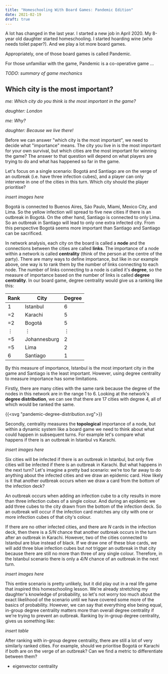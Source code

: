 ```yaml
---
title: "Homeschooling With Board Games: Pandemic Edition"
date: 2021-02-19
draft: true
---
```


A lot has changed in the last year. I started a new job in April 2020.
My 8-year old daughter started homeschooling. I started hoarding wine (who needs toilet paper?).
And we play a lot more board games.

Appropriately, one of those board games is called Pandemic.

For those unfamiliar with the game, Pandemic is a co-operative game ...

_TODO: summary of game mechanics_

Which city is the most important?
---------------------------------

_me: Which city do you think is the most important in the game?_

_daughter: London_

_me: Why?_

_daughter: Because we live there!_

Before we can answer "which city is the most important", we need to decide what
"importance" means. The city you live in is the most important for your own survival, but
which cities are the most important for winning the game? The answer to that question will
depend on what players are trying to do and what has happened so far in the game.

Let's focus on a single scenario: Bogotá and Santiago are on the verge of an outbreak (i.e.
have three infection cubes), and a player can only intervene in one of the cities in this
turn. Which city should the player prioritise?

*insert images here*

Bogotá is connected to Buenos Aires, Sáo Paulo, Miami, Mexico City, and Lima. So the
yellow infection will spread to five new cities if there is an outbreak in Bogotá. On the
other hand, Santiago is connected to only Lima. So an outbreak in Santiago will lead to
only one extra infected city. From this perspective Bogotá seems more important than
Santiago and Santiago can be sacrificed.

In network analysis, each city on the board is called a **node** and the connections
between the cities are called **links**. The importance of a node within a network is
called **centrality** (think of the person at the centre of the party). There are many
ways to define importance, but like in our example above, one way is to rank them by the
number of links connecting to each node. The number of links connecting to a node is
called it's **degree**, so the measure of importance based on the number of links is
called **degree centrality**. In our board game, degree centrality would give us a ranking
like this:

| Rank | City         | Degree |
|------|--------------|--------|
| 1    | Istanbul     | 6      |
| =2   | Karachi      | 5      |
| =2   | Bogotá       | 5      |
| ⋮    | ⋮            | ⋮      |
| =5   | Johannesburg | 2      |
| =5   | Lima         | 2      |
| 6    | Santiago     | 1      |

By this measure of importance, Istanbul is the most important city in the game and
Santiago is the least important. However, using degree centrality to measure importance
has some limitations.

Firstly, there are many cities with the same rank because the degree of the nodes in
this network are in the range 1 to 6. Looking at the network's **degree distribution**, we
can see that there are 17 cities with degree 4, all of which would be ranked the same.

{{<svg "pandemic-degree-distribution.svg">}}

Secondly, centrality measures the __topological__ importance of a node, but within a
dynamic system like a board game we need to think about what could happen in subsequent
turns.  For example let's compare what happens if there is an outbreak in Istanbul vs
Karachi.

*insert images here*

Six cities will be infected if there is an outbreak in Istanbul, but only five cities will
be infected if there is an outbreak in Karachi. But what happens in the next turn? Let's
imagine a pretty bad scenario: we're too far away to do anything about the infected cities
and we draw an epidemic card. How likely is it that another outbreak occurs when we draw a
card from the bottom of the infection deck?

An outbreak occurs when adding an infection cube to a city results in more than three
infection cubes of a single colour. And during an epidemic we add three cubes to the city
drawn from the bottom of the infection deck. So an outbreak will occur if the infection
card matches any city with one or more infection cubes of that city's colour.

If there are no other infected cities, and there are _N_ cards in the infection deck, then
there is a _5/N_ chance that another outbreak occurs in the turn after an outbreak in
Karachi. However, two of the cities connected to Istanbul are blue instead of black. If we
draw one of these blue cards, we will add three blue infection cubes but _not_ trigger an
outbreak in that city because there are still no more than three of any single colour.
Therefore, in the Istanbul scenario there is only a _4/N_ chance of an outbreak in the
next turn.

_insert images here_

This entire scenario is pretty unlikely, but it did play out in a real life game that
inspired this homeschooling lesson. We're already stretching my daughter's knowledge of
probability, so let's not worry too much about the exact likelihood of the scenario until
we have covered some more of the basics of probability. However, we can say that
everything else being equal, in-group degree centrality matters more than overall degree
centrality if we're trying to prevent an outbreak. Ranking by in-group degree centrality,
gives us something like:

_insert table_

After ranking with in-group degree centrality, there are still a lot of very similarly
ranked cities. For example, should we prioritise Bogotá or Karachi if both are on the
verge of an outbreak? Can we find a metric to differentiate between them?

- eigenvector centrality
